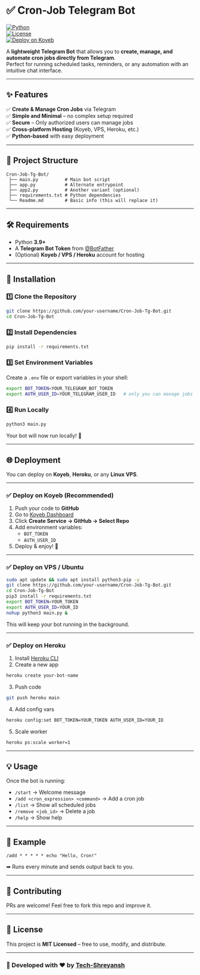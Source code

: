 # ✅ Cron-Job Telegram Bot

[![Python](https://img.shields.io/badge/Python-3.9+-blue.svg)](https://www.python.org/)  
[![License](https://img.shields.io/badge/License-MIT-green.svg)](LICENSE)  
[![Deploy on Koyeb](https://img.shields.io/badge/Deploy-Koyeb-orange)](https://www.koyeb.com/)  

A **lightweight Telegram Bot** that allows you to **create, manage, and automate cron jobs directly from Telegram**.  
Perfect for running scheduled tasks, reminders, or any automation with an intuitive chat interface.  

---

## ✨ Features  

✅ **Create & Manage Cron Jobs** via Telegram  
✅ **Simple and Minimal** – no complex setup required  
✅ **Secure** – Only authorized users can manage jobs  
✅ **Cross-platform Hosting** (Koyeb, VPS, Heroku, etc.)  
✅ **Python-based** with easy deployment  

---

## 📂 Project Structure  

```
Cron-Job-Tg-Bot/
 ├── main.py          # Main bot script  
 ├── app.py           # Alternate entrypoint  
 ├── app2.py          # Another variant (optional)
 ├── requirements.txt # Python dependencies  
 └── Readme.md        # Basic info (this will replace it)
```

---

## 🛠️ Requirements  

- Python **3.9+**  
- A **Telegram Bot Token** from [@BotFather](https://t.me/BotFather)  
- (Optional) **Koyeb / VPS / Heroku** account for hosting  

---

## 🚀 Installation  

### 1️⃣ Clone the Repository  

```bash
git clone https://github.com/your-username/Cron-Job-Tg-Bot.git
cd Cron-Job-Tg-Bot
```

### 2️⃣ Install Dependencies  

```bash
pip install -r requirements.txt
```

### 3️⃣ Set Environment Variables  

Create a `.env` file or export variables in your shell:  

```bash
export BOT_TOKEN=YOUR_TELEGRAM_BOT_TOKEN
export AUTH_USER_ID=YOUR_TELEGRAM_USER_ID   # only you can manage jobs
```

### 4️⃣ Run Locally  

```bash
python3 main.py
```

Your bot will now run locally! 🎉  

---

## 🌐 Deployment  

You can deploy on **Koyeb**, **Heroku**, or any **Linux VPS**.  

---

### ✅ Deploy on **Koyeb** (Recommended)  

1. Push your code to **GitHub**  
2. Go to [Koyeb Dashboard](https://www.koyeb.com/)  
3. Click **Create Service → GitHub → Select Repo**  
4. Add environment variables:  
   - `BOT_TOKEN`  
   - `AUTH_USER_ID`  
5. Deploy & enjoy! 🚀  

---

### ✅ Deploy on **VPS / Ubuntu**  

```bash
sudo apt update && sudo apt install python3-pip -y
git clone https://github.com/your-username/Cron-Job-Tg-Bot.git
cd Cron-Job-Tg-Bot
pip3 install -r requirements.txt
export BOT_TOKEN=YOUR_TOKEN
export AUTH_USER_ID=YOUR_ID
nohup python3 main.py &
```

This will keep your bot running in the background.  

---

### ✅ Deploy on **Heroku**  

1. Install [Heroku CLI](https://devcenter.heroku.com/articles/heroku-cli)  
2. Create a new app  

```bash
heroku create your-bot-name
```

3. Push code  

```bash
git push heroku main
```

4. Add config vars  

```bash
heroku config:set BOT_TOKEN=YOUR_TOKEN AUTH_USER_ID=YOUR_ID
```

5. Scale worker  

```bash
heroku ps:scale worker=1
```

---

## 💡 Usage  

Once the bot is running:  

- `/start` → Welcome message  
- `/add <cron_expression> <command>` → Add a cron job  
- `/list` → Show all scheduled jobs  
- `/remove <job_id>` → Delete a job  
- `/help` → Show help  

---

## 📸 Example  

```
/add * * * * * echo "Hello, Cron!"
```

➡ Runs every minute and sends output back to you.  

---

## 🤝 Contributing  

PRs are welcome! Feel free to fork this repo and improve it.  

---

## 📜 License  

This project is **MIT Licensed** – free to use, modify, and distribute.  

---

### 💙 Developed with ❤️ by [Tech-Shreyansh](https://github.com/TechyShreyansh)
